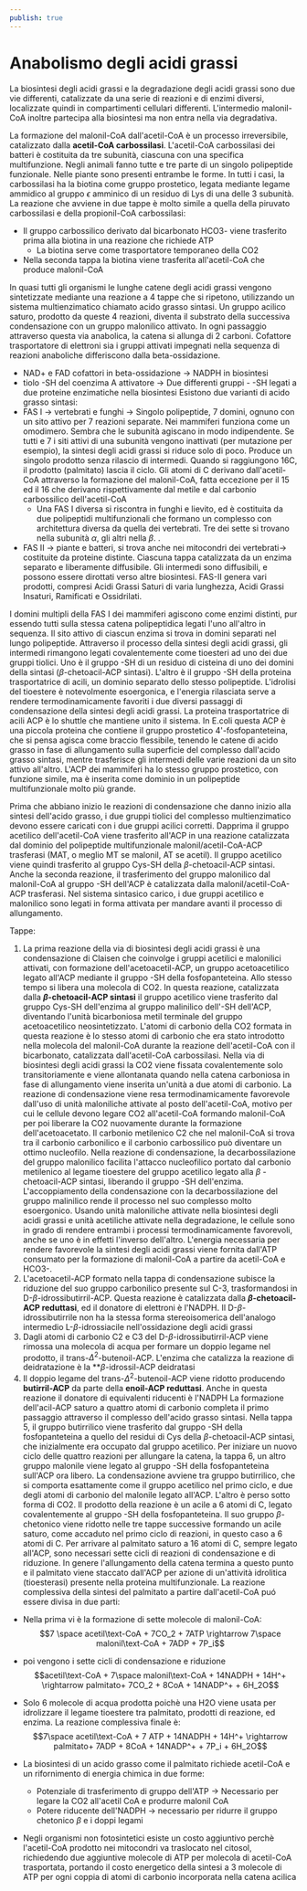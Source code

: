 ```yaml
---
publish: true
---
```

# Anabolismo degli acidi grassi
La biosintesi degli acidi grassi e la degradazione degli acidi grassi sono due vie differenti, catalizzate da una serie di reazioni e di enzimi diversi, localizzate quindi in compartimenti cellulari differenti.
L'intermedio malonil-CoA inoltre partecipa alla biosintesi ma non entra nella via degradativa.

La formazione del malonil-CoA dall'acetil-CoA è un processo irreversibile, catalizzato dalla **acetil-CoA carbossilasi**. L'acetil-CoA carbossilasi dei batteri è costituita da tre subunità, ciascuna con una specifica multifunzione.
Negli animali fanno tutte e tre parte di un singolo polipeptide funzionale. Nelle piante sono presenti entrambe le forme.
In tutti i casi, la carbossilasi ha la biotina come gruppo prostetico, legata mediante legame ammidico al gruppo $\epsilon$ amminico di un residuo di Lys di una delle 3 subunità.
La reazione che avviene in due tappe è molto simile a quella della piruvato carbossilasi e della propionil-CoA carbossilasi:
- Il gruppo carbossilico derivato dal bicarbonato HCO3- viene trasferito prima alla biotina in una reazione che richiede ATP
	- La biotina serve come trasportatore temporaneo della CO2
- Nella seconda tappa la biotina viene trasferita all'acetil-CoA che produce malonil-CoA

In quasi tutti gli organismi le lunghe catene degli acidi grassi vengono sintetizzate mediante una reazione a 4 tappe che si ripetono, utilizzando un sistema multienzimatico chiamato acido grasso sintasi.
Un gruppo acilico saturo, prodotto da queste 4 reazioni, diventa il substrato della successiva condensazione con un gruppo malonilico attivato. In ogni passaggio attraverso questa via anabolica, la catena si allunga di 2 carboni.
Cofattore trasportatore di elettroni sia i gruppi attivati impegnati nella sequenza di reazioni anaboliche differiscono dalla beta-ossidazione.
- NAD+ e FAD cofattori in beta-ossidazione -> NADPH in biosintesi
- tiolo -SH del coenzima A attivatore -> Due differenti gruppi - -SH legati a due proteine enzimatiche nella biosintesi
Esistono due varianti di acido grasso sintasi:
- FAS I -> vertebrati e funghi -> Singolo polipeptide, 7 domini, ognuno con un sito attivo per 7 reazioni separate. Nei mammiferi funziona come un omodimero. Sembra che le subunità agiscano in modo indipendente. Se tutti e 7 i siti attivi di una subunità vengono inattivati (per mutazione per esempio), la sintesi degli acidi grassi si riduce solo di poco. Produce un singolo prodotto senza rilascio di intermedi. Quando si raggiungono 16C, il prodotto (palmitato) lascia il ciclo. Gli atomi di C derivano dall'acetil-CoA attraverso la formazione del malonil-CoA, fatta eccezione per il 15 ed il 16 che derivano rispettivamente dal metile e dal carbonio carbossilico dell'acetil-CoA
	- Una FAS I diversa si riscontra in funghi e lievito, ed è costituita da due polipeptidi multifunzionali che formano un complesso con architettura diversa da quella dei vertebrati. Tre dei sette si trovano nella subunità $\alpha$, gli altri nella $\beta$. .
- FAS II -> piante e batteri, si trova anche nei mitocondri dei vertebrati-> costituite da proteine distinte. Ciascuna tappa catalizzata da un enzima separato e liberamente diffusibile. Gli intermedi sono diffusibili, e possono essere dirottati verso altre biosintesi. FAS-II genera vari prodotti, compresi Acidi Grassi Saturi di varia lunghezza, Acidi Grassi Insaturi, Ramificati e Ossidrilati. 


I domini multipli della FAS I dei mammiferi agiscono come enzimi distinti, pur essendo tutti sulla stessa catena polipeptidica legati l'uno all'altro in sequenza. Il sito attivo di ciascun enzima si trova in domini separati nel lungo polipeptide. Attraverso il processo della sintesi degli acidi grassi, gli intermedi rimangono legati covalentemente come tioesteri ad uno dei due gruppi tiolici.
Uno è il gruppo -SH di un residuo di cisteina di uno dei domini della sintasi ($\beta$-chetoacil-ACP sintasi). L'altro è il gruppo -SH della proteina trasportatrice di acili, un dominio separato dello stesso polipeptide.
L'idrolisi del tioestere è notevolmente esoergonica, e l'energia rilasciata serve a rendere termodinamicamente favoriti i due diversi passaggi di condensazione della sintesi degli acidi grassi.
La proteina trasportatrice di acili ACP è lo shuttle che mantiene unito il sistema.
In E.coli questa ACP è una piccola proteina che contiene il gruppo prostetico 4'-fosfopanteteina, che si pensa agisca come braccio flessibile, tenendo le catene di acido grasso in fase di allungamento sulla superficie del complesso dall'acido grasso sintasi, mentre trasferisce gli intermedi delle varie reazioni da un sito attivo all'altro. L'ACP dei mammiferi ha lo stesso gruppo prostetico, con funzione simile, ma è inserita come dominio in un polipeptide multifunzionale molto più grande.

Prima che abbiano inizio le reazioni di condensazione che danno inizio alla sintesi dell'acido grasso, i due gruppi tiolici del complesso multienzimatico devono essere caricati con i due gruppi acilici corretti.
Dapprima il gruppo acetilico dell'acetil-CoA viene trasferito all'ACP in una reazione catalizzata dal dominio del polipeptide multifunzionale malonil/acetil-CoA-ACP trasferasi (MAT, o meglio MT se malonil, AT se acetil). Il gruppo acetilico viene quindi trasferito al gruppo Cys-SH della $\beta$-chetoacil-ACP sintasi.
Anche la seconda reazione, il trasferimento del gruppo malonilico dal malonil-CoA al gruppo -SH dell'ACP è catalizzata dalla malonil/acetil-CoA-ACP trasferasi.
Nel sistema sintasico carico, i due gruppi acetilico e malonilico sono legati in forma attivata per mandare avanti il processo di allungamento.

Tappe:
1.  La prima reazione della via di biosintesi degli acidi grassi è una condensazione di Claisen che coinvolge i gruppi acetilici e malonilici attivati, con formazione dell'acetoacetil-ACP, un gruppo acetoacetilico legato all'ACP mediante il gruppo -SH della fosfopanteteina. Allo stesso tempo si libera una molecola di CO2. In questa reazione, catalizzata dalla **$\beta$-chetoacil-ACP sintasi** il gruppo acetilico viene trasferito dal gruppo Cys-SH dell'enzima al gruppo malinilico dell'-SH dell'ACP, diventando l'unità bicarboniosa metil terminale del gruppo acetoacetilico neosintetizzato. L'atomi di carbonio della CO2 formata in questa reazione è lo stesso atomi di carbonio che era stato introdotto nella molecola del malonil-CoA durante la reazione dell'acetil-CoA con il bicarbonato, catalizzata dall'acetil-CoA carbossilasi. Nella via di biosintesi degli acidi grassi la CO2 viene fissata covalentemente solo transitoriamente e viene allontanata quando nella catena carboniosa in fase di allungamento viene inserita un'unità a due atomi di carbonio. La reazione di condensazione viene resa termodinamicamente favorevole dall'uso di unità maloniliche attivate al posto dell'acetil-CoA, motivo per cui le cellule devono legare CO2 all'acetil-CoA formando malonil-CoA per poi liberare la CO2 nuovamente durante la formazione dell'acetoacetato. Il carbonio metilenico C2 che nel malonil-CoA si trova tra il carbonio carbonilico e il carbonio carbossilico può diventare un ottimo nucleofilo. Nella reazione di condensazione, la decarbossilazione del gruppo malonilico facilita l'attacco nucleofilico portato dal carbonio metilenico al legame tioestere del gruppo acetilico legato alla $\beta$ -chetoacil-ACP sintasi, liberando il gruppo -SH dell'enzima. L'accoppiamento della condensazione con la decarbossilazione del gruppo malinilico rende il processo nel suo complesso molto esoergonico. Usando unità maloniliche attivate nella biosintesi degli acidi grassi e unità acetiliche attivate nella degradazione, le cellule sono in grado di rendere entrambi i processi termodinamicamente favorevoli, anche se uno è in effetti l'inverso dell'altro. L'energia necessaria per rendere favorevole la sintesi degli acidi grassi viene fornita dall'ATP consumato per la formazione di malonil-CoA a partire da acetil-CoA e HCO3-.
2. L'acetoacetil-ACP formato nella tappa di condensazione subisce la riduzione del suo gruppo carbonilico presente sul C-3, trasformandosi in D-$\beta$-idrossibutirril-ACP. Questa reazione è catalizzata dalla **$\beta$-chetoacil-ACP  reduttasi**, ed il donatore di elettroni è l'NADPH. Il D-$\beta$-idrossibutirrile non ha la stessa forma stereoisomerica dell'analogo intermedio L-$\beta$-idrossiacile nell'ossidazione degli acidi grassi
3. Dagli atomi di carbonio C2 e C3 del D-$\beta$-idrossibutirril-ACP viene rimossa una molecola di acqua per formare un doppio legame nel prodotto, il trans-$\Delta^2$-butenoil-ACP. L'enzima che catalizza la reazione di deidratazione è la **$\beta$-idrossil-ACP deidratasi
4. Il doppio legame del  trans-$\Delta^2$-butenoil-ACP viene ridotto producendo **butirril-ACP** da parte della **enoil-ACP reduttasi**. Anche in questa reazione il donatore di equivalenti riducenti è l'NADPH
La formazione dell'acil-ACP saturo a quattro atomi di carbonio completa il primo passaggio attraverso il complesso dell'acido grasso sintasi.
Nella tappa 5, il gruppo butirrilico viene trasferito dal gruppo -SH della fosfopanteteina a quello del residui di Cys della $\beta$-chetoacil-ACP sintasi, che inizialmente era occupato dal gruppo acetilico. Per iniziare un nuovo ciclo delle quattro reazioni per allungare la catena, la tappa 6, un altro gruppo malonile viene legato al gruppo -SH della fosfopanteteina sull'ACP ora libero. La condensazione avviene tra gruppo butirrilico, che si comporta esattamente come il gruppo acetilico nel primo ciclo, e due degli atomi di carbonio del malonile legato all'ACP. L'altro è perso sotto forma di CO2. Il prodotto della reazione è un acile a 6 atomi di C, legato covalentemente al gruppo -SH della fosfopanteteina. Il suo gruppo $\beta$-chetonico viene ridotto nelle tre tappe successive formando un acile saturo, come accaduto nel primo ciclo di reazioni, in questo caso a 6 atomi di C.
Per arrivare al palmitato saturo a 16 atomi di C, sempre legato all'ACP, sono necessari sette cicli di reazioni di condensazione e di riduzione. In genere l'allungamento della catena termina a questo punto e il palmitato viene staccato dall'ACP per azione di un'attività idrolitica (tioesterasi) presente nella proteina multifunzionale.
La reazione complessiva della sintesi del palmitato a partire dall'acetil-CoA puó essere divisa in due parti:
- Nella prima vi è la formazione di sette molecole di malonil-CoA: $$7 \space acetil\text-CoA + 7CO_2 + 7ATP \rightarrow 7\space malonil\text-CoA + 7ADP + 7P_i$$
- poi vengono i sette cicli di condensazione e riduzione $$acetil\text-CoA + 7\space malonil\text-CoA  + 14NADPH + 14H^+ \rightarrow palmitato+ 7CO_2 + 8CoA + 14NADP^+ + 6H_2O$$
- Solo 6 molecole di acqua prodotta poichè una H2O viene usata per idrolizzare il legame tioestere tra palmitato, prodotti di reazione, ed enzima. La reazione complessiva finale è: $$7\space acetil\text-CoA + 7 ATP  + 14NADPH + 14H^+ \rightarrow palmitato+ 7ADP + 8CoA + 14NADP^+ + 7P_i + 6H_2O$$
- La biosintesi di un acido grasso come il palmitato richiede acetil-CoA e un rifornimento di energia chimica in due forme:
	- Potenziale di trasferimento di gruppo dell'ATP  -> Necessario per legare la CO2 all'acetil CoA e produrre malonil CoA
	- Potere riducente dell'NADPH -> necessario per ridurre il gruppo chetonico $\beta$ e i doppi legami
	
- Negli organismi non fotosintetici esiste un costo aggiuntivo perchè l'acetil-CoA prodotto nei mitocondri va traslocato nel citosol, richiedendo due aggiuntive molecole di ATP per molecola di acetil-CoA trasportata, portando il costo energetico della sintesi a 3 molecole di ATP per ogni coppia di atomi di carbonio incorporata nella catena acilica
